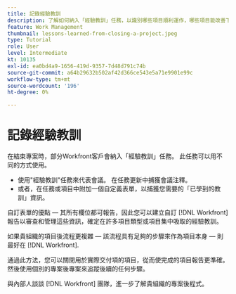 ```yaml
---
title: 記錄經驗教訓
description: 了解如何納入「經驗教訓」任務，以識別哪些項目順利運作，哪些項目能改善下次的成效。
feature: Work Management
thumbnail: lessons-learned-from-closing-a-project.jpeg
type: Tutorial
role: User
level: Intermediate
kt: 10135
exl-id: ea0bd4a9-1656-419d-9357-7d48d791c74b
source-git-commit: a64b29632b502af42d366ce543e5a71e9901e99c
workflow-type: tm+mt
source-wordcount: '196'
ht-degree: 0%

---
```


# 記錄經驗教訓

在結束專案時，部分Workfront客戶會納入「經驗教訓」任務。 此任務可以用不同的方式使用。

* 使用&quot;經驗教訓&quot;任務來代表會議。 在任務更新中捕獲會議注釋。
* 或者，在任務或項目中附加一個自定義表單，以捕獲您需要的「已學到的教訓」資訊。

自訂表單的優點 — 其所有欄位都可報告，因此您可以建立自訂 [!DNL Workfront] 報告以審查和管理這些資訊，確定在許多項目類型或項目集中吸取的經驗教訓。

如果貴組織的項目後流程更複雜 — 該流程具有足夠的步驟來作為項目本身 — 則最好在 [!DNL Workfront].

通過此方法，您可以關閉用於實際交付項的項目，從而使完成的項目報告更準確。 然後使用個別的專案後專案來追蹤後續的任何步驟。

與內部人談談 [!DNL Workfront] 團隊，進一步了解貴組織的專案後程式。
